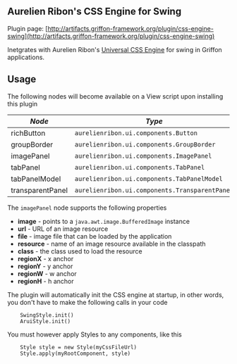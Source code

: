 
Aurelien Ribon's CSS Engine for Swing
-------------------------------------

Plugin page: [http://artifacts.griffon-framework.org/plugin/css-engine-swing](http://artifacts.griffon-framework.org/plugin/css-engine-swing)


Inetgrates with Aurelien Ribon's [Universal CSS Engine][1] for swing in Griffon applications.

Usage
-----

The following nodes will become available on a View script upon installing this plugin

| *Node*            | *Type*                                         |
| ----------------- | ---------------------------------------------- |
| richButton        | `aurelienribon.ui.components.Button`           |
| groupBorder       | `aurelienribon.ui.components.GroupBorder`      |
| imagePanel        | `aurelienribon.ui.components.ImagePanel`       |
| tabPanel          | `aurelienribon.ui.components.TabPanel`         |
| tabPanelModel     | `aurelienribon.ui.components.TabPanelModel`    |
| transparentPanel  | `aurelienribon.ui.components.TransparentPanel` |

The `imagePanel` node supports the following properties

 * **image** - points to a `java.awt.image.BufferedImage` instance
 * **url** - URL of an image resource
 * **file** - image file that can be loaded by the application
 * **resource** - name of an image resource available in the classpath
 * **class** - the class used to load the resource
 * **regionX** - x anchor
 * **regionY** - y anchor
 * **regionW** - w anchor
 * **regionH** - h anchor

The plugin will automatically init the CSS engine at startup, in other words, you don't have to make the following calls in your code

        SwingStyle.init()
        AruiStyle.init()

You must however apply Styles to any components, like this

        Style style = new Style(myCssFileUrl)
        Style.apply(myRootComponent, style)

[1]: http://code.google.com/p/java-universal-css-engine/

